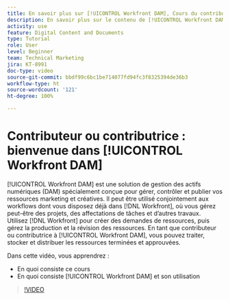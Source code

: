 ```yaml
---
title: En savoir plus sur [!UICONTROL Workfront DAM], Cours du contributeur ou de la contributrice
description: En savoir plus sur le contenu de [!UICONTROL Workfront DAM], Cours du contributeur ou de la contributrice.
activity: use
feature: Digital Content and Documents
type: Tutorial
role: User
level: Beginner
team: Technical Marketing
jira: KT-8991
doc-type: video
source-git-commit: bbdf99c6bc1be714077fd94fc3f8325394de36b3
workflow-type: ht
source-wordcount: '121'
ht-degree: 100%

---
```


# Contributeur ou contributrice : bienvenue dans [!UICONTROL Workfront DAM]

[!UICONTROL Workfront DAM] est une solution de gestion des actifs numériques (DAM) spécialement conçue pour gérer, contrôler et publier vos ressources marketing et créatives. Il peut être utilisé conjointement aux workflows dont vous disposez déjà dans [!DNL Workfront], où vous gérez peut-être des projets, des affectations de tâches et d’autres travaux. Utilisez [!DNL Workfront] pour créer des demandes de ressources, puis gérez la production et la révision des ressources. En tant que contributeur ou contributrice à [!UICONTROL Workfront DAM], vous pouvez traiter, stocker et distribuer les ressources terminées et approuvées.

Dans cette vidéo, vous apprendrez :

* En quoi consiste ce cours
* En quoi consiste [!UICONTROL Workfront DAM] et son utilisation

>[!VIDEO](https://video.tv.adobe.com/v/335251/?quality=12&learn=on&enablevpops=1)
